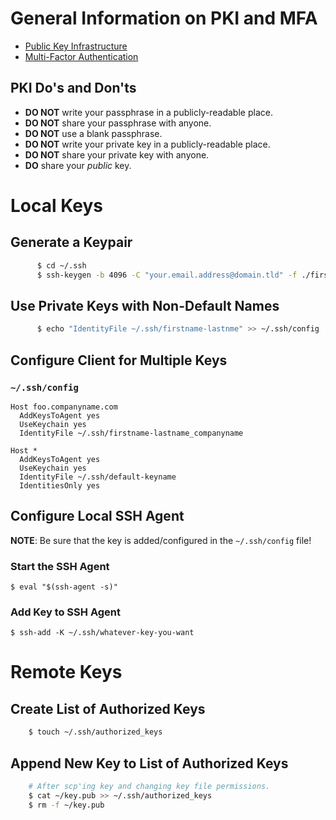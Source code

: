 # General Information on PKI and MFA

  * [Public Key Infrastructure](http://en.wikipedia.org/wiki/Public-key_infrastructure)
  * [Multi-Factor Authentication](http://en.wikipedia.org/wiki/Multi-factor_authentication)

## PKI Do's and Don'ts

  * **DO NOT** write your passphrase in a publicly-readable place.
  * **DO NOT** share your passphrase with anyone.
  * **DO NOT** use a blank passphrase.
  * **DO NOT** write your private key in a publicly-readable place.
  * **DO NOT** share your private key with anyone.
  * **DO** share your _public_ key.

# Local Keys

## Generate a Keypair

```bash
      $ cd ~/.ssh
      $ ssh-keygen -b 4096 -C "your.email.address@domain.tld" -f ./firstname-lastname
```

## Use Private Keys with Non-Default Names

```bash
      $ echo "IdentityFile ~/.ssh/firstname-lastnme" >> ~/.ssh/config
```

## Configure Client for Multiple Keys

### `~/.ssh/config`

```
Host foo.companyname.com
  AddKeysToAgent yes
  UseKeychain yes
  IdentityFile ~/.ssh/firstname-lastname_companyname

Host *
  AddKeysToAgent yes
  UseKeychain yes
  IdentityFile ~/.ssh/default-keyname
  IdentitiesOnly yes
```

## Configure Local SSH Agent

**NOTE**: Be sure that the key is added/configured in the `~/.ssh/config` file!

### Start the SSH Agent

```
$ eval "$(ssh-agent -s)"
```

### Add Key to SSH Agent

```
$ ssh-add -K ~/.ssh/whatever-key-you-want
```

# Remote Keys

## Create List of Authorized Keys

```bash
    $ touch ~/.ssh/authorized_keys
```

## Append New Key to List of Authorized Keys

```bash
    # After scp'ing key and changing key file permissions.
    $ cat ~/key.pub >> ~/.ssh/authorized_keys
    $ rm -f ~/key.pub
```
